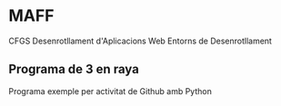 # MAFF

CFGS Desenrotllament d'Aplicacions Web
Entorns de Desenrotllament

## Programa de 3 en raya

Programa exemple per activitat de Github amb Python

